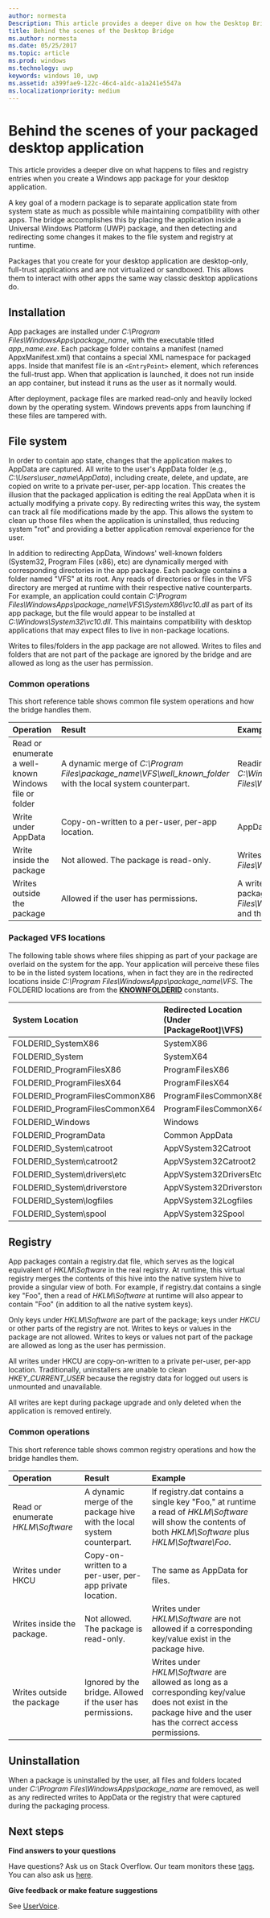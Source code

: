 ```yaml
---
author: normesta
Description: This article provides a deeper dive on how the Desktop Bridge works under the covers.
title: Behind the scenes of the Desktop Bridge
ms.author: normesta
ms.date: 05/25/2017
ms.topic: article
ms.prod: windows
ms.technology: uwp
keywords: windows 10, uwp
ms.assetid: a399fae9-122c-46c4-a1dc-a1a241e5547a
ms.localizationpriority: medium
---
```


# Behind the scenes of your packaged desktop application

This article provides a deeper dive on what happens to files and registry entries when you create a Windows app package for your desktop application.

A key goal of a modern package is to separate application state from system state as much as possible while maintaining compatibility with other apps. The bridge accomplishes this by placing the application inside a Universal Windows Platform (UWP) package, and then detecting and redirecting some changes  it makes to the file system and registry at runtime.

Packages that you create for your desktop application are desktop-only, full-trust applications and are not virtualized or sandboxed. This allows them to interact with other apps the same way classic desktop applications do.

## Installation

App packages are installed under *C:\Program Files\WindowsApps\package_name*, with the executable titled *app_name.exe*. Each package folder contains a manifest (named AppxManifest.xml) that contains a special XML namespace for packaged apps. Inside that manifest file is an ```<EntryPoint>``` element, which references the full-trust app. When that application is launched, it does not run inside an app container, but instead it runs as the user as it normally would.

After deployment, package files are marked read-only and heavily locked down by the operating system. Windows prevents apps from launching if these files are tampered with.

## File system

In order to contain app state, changes that the application makes to AppData are captured. All write to the user's AppData folder (e.g., *C:\Users\user_name\AppData*), including create, delete, and update, are copied on write to a private per-user, per-app location. This creates the illusion that the packaged application is editing the real AppData when it is actually modifying a private copy. By redirecting writes this way, the system can track all file modifications made by the app. This allows the system to clean up those files when the application is uninstalled, thus reducing system "rot" and providing a better application removal experience for the user.

In addition to redirecting AppData, Windows' well-known folders (System32, Program Files (x86), etc) are dynamically merged with corresponding directories in the app package. Each package contains a folder named "VFS" at its root. Any reads of directories or files in the VFS directory are merged at runtime with their respective native counterparts. For example, an application could contain *C:\Program Files\WindowsApps\package_name\VFS\SystemX86\vc10.dll* as part of its app package, but the file would appear to be installed at *C:\Windows\System32\vc10.dll*.  This maintains compatibility with desktop applications that may expect files to live in non-package locations.

Writes to files/folders in the app package are not allowed. Writes to files and folders that are not part of the package are ignored by the bridge and are allowed as long as the user has permission.

### Common operations

This short reference table shows common file system operations and how the bridge handles them.

Operation | Result | Example
:--- | :--- | :---
Read or enumerate a well-known Windows file or folder | A dynamic merge of *C:\Program Files\package_name\VFS\well_known_folder* with the local system counterpart. | Reading *C:\Windows\System32* returns the contents of *C:\Windows\System32* plus the contents of *C:\Program Files\WindowsApps\package_name\VFS\SystemX86*.
Write under AppData | Copy-on-written to a per-user, per-app location. | AppData is typically *C:\Users\user_name\AppData*.  
Write inside the package | Not allowed. The package is read-only. | Writes under *C:\Program Files\WindowsApps\package_name* are not allowed.
Writes outside the package | Allowed if the user has permissions. | A write to *C:\Windows\System32\foo.dll* is allowed if the package does not contain *C:\Program Files\WindowsApps\package_name\VFS\SystemX86\foo.dll* and the user has permissions.

### Packaged VFS locations

The following table shows where files shipping as part of your package are overlaid on the system for the app. Your application will perceive these files to be in the listed system locations, when in fact they are in the redirected locations inside *C:\Program Files\WindowsApps\package_name\VFS*. The FOLDERID locations are from the [**KNOWNFOLDERID**](https://msdn.microsoft.com/library/windows/desktop/dd378457.aspx) constants.

System Location | Redirected Location (Under [PackageRoot]\VFS\) | Valid on architectures
 :--- | :--- | :---
FOLDERID_SystemX86 | SystemX86 | x86, amd64
FOLDERID_System | SystemX64 | amd64
FOLDERID_ProgramFilesX86 | ProgramFilesX86 | x86, amd6
FOLDERID_ProgramFilesX64 | ProgramFilesX64 | amd64
FOLDERID_ProgramFilesCommonX86 | ProgramFilesCommonX86 | x86, amd64
FOLDERID_ProgramFilesCommonX64 | ProgramFilesCommonX64 | amd64
FOLDERID_Windows | Windows | x86, amd64
FOLDERID_ProgramData | Common AppData | x86, amd64
FOLDERID_System\catroot | AppVSystem32Catroot | x86, amd64
FOLDERID_System\catroot2 | AppVSystem32Catroot2 | x86, amd64
FOLDERID_System\drivers\etc | AppVSystem32DriversEtc | x86, amd64
FOLDERID_System\driverstore | AppVSystem32Driverstore | x86, amd64
FOLDERID_System\logfiles | AppVSystem32Logfiles | x86, amd64
FOLDERID_System\spool | AppVSystem32Spool | x86, amd64

## Registry

App packages contain a registry.dat file, which serves as the logical equivalent of *HKLM\Software* in the real registry. At runtime, this virtual registry merges the contents of this hive into the native system hive to provide a singular view of both. For example, if registry.dat contains a single key "Foo", then a read of *HKLM\Software* at runtime will also appear to contain "Foo" (in addition to all the native system keys).

Only keys under *HKLM\Software* are part of the package; keys under *HKCU* or other parts of the registry are not. Writes to keys or values in the package are not allowed. Writes to keys or values not part of the package are allowed as long as the user has permission.

All writes under HKCU are copy-on-written to a private per-user, per-app location. Traditionally, uninstallers are unable to clean *HKEY_CURRENT_USER* because the registry data for logged out users is unmounted and unavailable.

All writes are kept during package upgrade and only deleted when the application is removed entirely.

### Common operations

This short reference table shows common registry operations and how the bridge handles them.

Operation | Result | Example
:--- | :--- | :---
Read or enumerate *HKLM\Software* | A dynamic merge of the package hive with the local system counterpart. | If registry.dat contains a single key "Foo," at runtime a read of *HKLM\Software* will show the contents of both *HKLM\Software* plus *HKLM\Software\Foo*.
Writes under HKCU | Copy-on-written to a per-user, per-app private location. | The same as AppData for files.
Writes inside the package. | Not allowed. The package is read-only. | Writes under *HKLM\Software* are not allowed if a corresponding key/value exist in the package hive.
Writes outside the package | Ignored by the bridge. Allowed if the user has permissions. | Writes under *HKLM\Software* are allowed as long as a corresponding key/value does not exist in the package hive and the user has the correct access permissions.

## Uninstallation

When a package is uninstalled by the user, all files and folders located under *C:\Program Files\WindowsApps\package_name* are removed, as well as any redirected writes to AppData or the registry that were captured during the packaging process.

## Next steps

**Find answers to your questions**

Have questions? Ask us on Stack Overflow. Our team monitors these [tags](http://stackoverflow.com/questions/tagged/project-centennial+or+desktop-bridge). You can also ask us [here](https://social.msdn.microsoft.com/Forums/en-US/home?filter=alltypes&sort=relevancedesc&searchTerm=%5BDesktop%20Converter%5D).

**Give feedback or make feature suggestions**

See [UserVoice](https://wpdev.uservoice.com/forums/110705-universal-windows-platform/category/161895-desktop-bridge-centennial).
